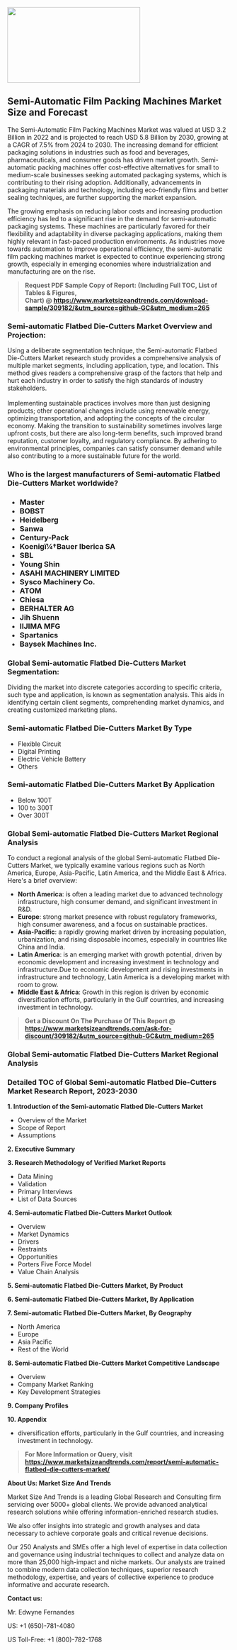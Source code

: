 <p><img class="alignnone size-medium wp-image-20088" src="https://ffe5etoiles.com/wp-content/uploads/2024/12/MST1-300x171.png" alt="" width="300" height="171" /></p><h2>Semi-Automatic Film Packing Machines Market Size and Forecast</h2><p>The Semi-Automatic Film Packing Machines Market was valued at USD 3.2 Billion in 2022 and is projected to reach USD 5.8 Billion by 2030, growing at a CAGR of 7.5% from 2024 to 2030. The increasing demand for efficient packaging solutions in industries such as food and beverages, pharmaceuticals, and consumer goods has driven market growth. Semi-automatic packing machines offer cost-effective alternatives for small to medium-scale businesses seeking automated packaging systems, which is contributing to their rising adoption. Additionally, advancements in packaging materials and technology, including eco-friendly films and better sealing techniques, are further supporting the market expansion.</p><p>The growing emphasis on reducing labor costs and increasing production efficiency has led to a significant rise in the demand for semi-automatic packaging systems. These machines are particularly favored for their flexibility and adaptability in diverse packaging applications, making them highly relevant in fast-paced production environments. As industries move towards automation to improve operational efficiency, the semi-automatic film packing machines market is expected to continue experiencing strong growth, especially in emerging economies where industrialization and manufacturing are on the rise.</p></p><blockquote id="" class=""><strong>Request PDF Sample Copy of Report: (Including Full TOC, List of Tables &amp; Figures, Chart)&nbsp;@&nbsp;<strong><a href="https://www.marketsizeandtrends.com/download-sample/309182/&utm_source=github-GC&utm_medium=265" target="_blank">https://www.marketsizeandtrends.com/download-sample/309182/&utm_source=github-GC&utm_medium=265</a></strong></strong></blockquote><h3 id="" class="">Semi-automatic Flatbed Die-Cutters Market&nbsp;Overview and Projection:</h3><p id="" class="">Using a deliberate segmentation technique, the Semi-automatic Flatbed Die-Cutters Market research study provides a comprehensive analysis of multiple market segments, including application, type, and location. This method gives readers a comprehensive grasp of the factors that help and hurt each industry in order to satisfy the high standards of industry stakeholders. <br /> <br />Implementing sustainable practices involves more than just designing products; other operational changes include using renewable energy, optimizing transportation, and adopting the concepts of the circular economy. Making the transition to sustainability sometimes involves large upfront costs, but there are also long-term benefits, such improved brand reputation, customer loyalty, and regulatory compliance. By adhering to environmental principles, companies can satisfy consumer demand while also contributing to a more sustainable future for the world.</p><h3 id="" class="">Who is the largest manufacturers of&nbsp;Semi-automatic Flatbed Die-Cutters Market worldwide?</h3><h3 class=""><p><ul><li>Master </li><li> BOBST </li><li> Heidelberg </li><li> Sanwa </li><li> Century-Pack </li><li> Koenigï¼†Bauer Iberica SA </li><li> SBL </li><li> Young Shin </li><li> ASAHI MACHINERY LIMITED </li><li> Sysco Machinery Co. </li><li> ATOM </li><li> Chiesa </li><li> BERHALTER AG </li><li> Jih Shuenn </li><li> IIJIMA MFG </li><li> Spartanics </li><li> Baysek Machines Inc.</li></ul></p></h3><h3 id="" class="">Global&nbsp;Semi-automatic Flatbed Die-Cutters Market Segmentation:</h3><p id="" class="">Dividing the market into discrete categories according to specific criteria, such type and application, is known as segmentation analysis. This aids in identifying certain client segments, comprehending market dynamics, and creating customized marketing plans.</p><h3 id="" class="">Semi-automatic Flatbed Die-Cutters Market&nbsp;By Type</h3><p><p><ul><li>Flexible Circuit</li><li> Digital Printing</li><li> Electric Vehicle Battery</li><li> Others</p></li></ul></p></p><h3 id="" class="">Semi-automatic Flatbed Die-Cutters Market&nbsp;By Application</h3><p class=""><p><ul><li>Below 100T</li><li> 100 to 300T</li><li> Over 300T</li></ul></p></p><h3 id="" class="">Global Semi-automatic Flatbed Die-Cutters Market Regional Analysis</h3><p id="" class="">To conduct a regional analysis of the global Semi-automatic Flatbed Die-Cutters Market, we typically examine various regions such as North America, Europe, Asia-Pacific, Latin America, and the Middle East &amp; Africa. Here's a brief overview:</p><ul><li><strong>North America</strong>: is often a leading market due to advanced technology infrastructure, high consumer demand, and significant investment in R&amp;D.</li><li><strong>Europe</strong>: strong market presence with robust regulatory frameworks, high consumer awareness, and a focus on sustainable practices.</li><li><strong>Asia-Pacific</strong>: a rapidly growing market driven by increasing population, urbanization, and rising disposable incomes, especially in countries like China and India.</li><li><strong>Latin America</strong>: is an emerging market with growth potential, driven by economic development and increasing investment in technology and infrastructure.Due to economic development and rising investments in infrastructure and technology, Latin America is a developing market with room to grow.</li><li><strong>Middle East &amp; Africa</strong>: Growth in this region is driven by economic diversification efforts, particularly in the Gulf countries, and increasing investment in technology.</li></ul><blockquote id="" class=""><strong>Get a Discount On The Purchase Of This Report @ <strong><a href="https://www.marketsizeandtrends.com/ask-for-discount/309182/&utm_source=github-GC&utm_medium=265" target="_blank">https://www.marketsizeandtrends.com/ask-for-discount/309182/&utm_source=github-GC&utm_medium=265</a></strong></strong></blockquote><h3 id="" class="">Global Semi-automatic Flatbed Die-Cutters Market Regional Analysis</h3><h3 id="" class="">Detailed TOC of Global Semi-automatic Flatbed Die-Cutters Market Research Report, 2023-2030</h3><p id="" class=""><strong>1. Introduction of the Semi-automatic Flatbed Die-Cutters Market</strong></p><ul><li>Overview of the Market</li><li>Scope of Report</li><li>Assumptions</li></ul><p id="" class=""><strong>2. Executive Summary</strong></p><p id="" class=""><strong>3. Research Methodology of Verified Market Reports</strong></p><ul><li>Data Mining</li><li>Validation</li><li>Primary Interviews</li><li>List of Data Sources</li></ul><p id="" class=""><strong>4. Semi-automatic Flatbed Die-Cutters Market Outlook</strong></p><ul><li>Overview</li><li>Market Dynamics</li><li>Drivers</li><li>Restraints</li><li>Opportunities</li><li>Porters Five Force Model</li><li>Value Chain Analysis</li></ul><p id="" class=""><strong>5. Semi-automatic Flatbed Die-Cutters Market, By Product</strong></p><p id="" class=""><strong>6. Semi-automatic Flatbed Die-Cutters Market, By Application</strong></p><p id="" class=""><strong>7. Semi-automatic Flatbed Die-Cutters Market, By Geography</strong></p><ul><li>North America</li><li>Europe</li><li>Asia Pacific</li><li>Rest of the World</li></ul><p id="" class=""><strong>8. Semi-automatic Flatbed Die-Cutters Market Competitive Landscape</strong></p><ul><li>Overview</li><li>Company Market Ranking</li><li>Key Development Strategies</li></ul><p id="" class=""><strong>9. Company Profiles</strong></p><p id="" class=""><strong>10. Appendix</strong></p><ul><li>diversification efforts, particularly in the Gulf countries, and increasing investment in technology.</li></ul><blockquote id="" class=""><strong>For More Information or Query, visit <strong><strong><a href="https://www.marketsizeandtrends.com/report/semi-automatic-flatbed-die-cutters-market/" target="_blank">https://www.marketsizeandtrends.com/report/semi-automatic-flatbed-die-cutters-market/</a></strong></strong></strong></blockquote><p id="" class=""><strong>About Us: Market Size And Trends</strong></p><p id="" class="">Market Size And Trends is a leading Global Research and Consulting firm servicing over 5000+ global clients. We provide advanced analytical research solutions while offering information-enriched research studies.</p><p id="" class="">We also offer insights into strategic and growth analyses and data necessary to achieve corporate goals and critical revenue decisions.</p><p id="" class="">Our 250 Analysts and SMEs offer a high level of expertise in data collection and governance using industrial techniques to collect and analyze data on more than 25,000 high-impact and niche markets. Our analysts are trained to combine modern data collection techniques, superior research methodology, expertise, and years of collective experience to produce informative and accurate research.</p><p id="" class=""><strong>Contact us:</strong></p><p id="" class="">Mr. Edwyne Fernandes</p><p id="" class="">US: +1 (650)-781-4080</p><p id="" class="">US Toll-Free: +1 (800)-782-1768</p>
